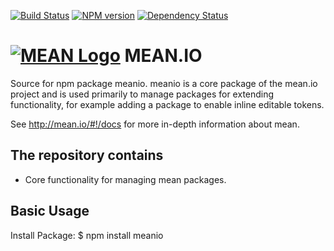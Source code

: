 [![Build Status](https://travis-ci.org/brownman/meanio.svg)](https://travis-ci.org/brownman/meanio)
[![NPM version](https://badge.fury.io/js/meanio.svg)](http://badge.fury.io/js/meanio)
[![Dependency Status](https://david-dm.org/linnovate/meanio.svg)](https://david-dm.org/linnovate/meanio)

# [![MEAN Logo](http://www.mean.io/img/logos/meanlogo.png)](http://mean.io/) MEAN.IO


Source for npm package meanio. meanio is a core package of the mean.io project and is used primarily to manage packages for extending functionality, for example adding a package to enable inline editable tokens.

See http://mean.io/#!/docs for more in-depth information about mean.

## The repository contains
* Core functionality for managing mean packages.

## Basic Usage

  Install Package:
    $ npm install meanio
